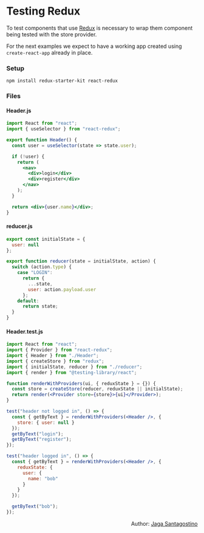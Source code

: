 # Testing Redux

To test components that use [Redux](https://redux.js.org/) is necessary to wrap them component being tested with the store provider.

For the next examples we expect to have a working app created using `create-react-app` already in place.

### Setup

`npm install redux-starter-kit react-redux`

### Files

#### Header.js

```jsx
import React from "react";
import { useSelector } from "react-redux";

export function Header() {
  const user = useSelector(state => state.user);

  if (!user) {
    return (
      <nav>
        <div>login</div>
        <div>register</div>
      </nav>
    );
  }

  return <div>{user.name}</div>;
}
```

#### reducer.js

```js
export const initialState = {
  user: null
};

export function reducer(state = initialState, action) {
  switch (action.type) {
    case "LOGIN":
      return {
        ...state,
        user: action.payload.user
      };
    default:
      return state;
  }
}
```

#### Header.test.js

```jsx
import React from "react";
import { Provider } from "react-redux";
import { Header } from "./Header";
import { createStore } from "redux";
import { initialState, reducer } from "./reducer";
import { render } from "@testing-library/react";

function renderWithProviders(ui, { reduxState } = {}) {
  const store = createStore(reducer, reduxState || initialState);
  return render(<Provider store={store}>{ui}</Provider>);
}

test("header not logged in", () => {
  const { getByText } = renderWithProviders(<Header />, {
    store: { user: null }
  });
  getByText("login");
  getByText("register");
});

test("header logged in", () => {
  const { getByText } = renderWithProviders(<Header />, {
    reduxState: {
      user: {
        name: "bob"
      }
    }
  });

  getByText("bob");
});
```

<p style='text-align: right;'>Author: <a href="../about-us.md#jaga-santagostino">Jaga Santagostino</a></p>
